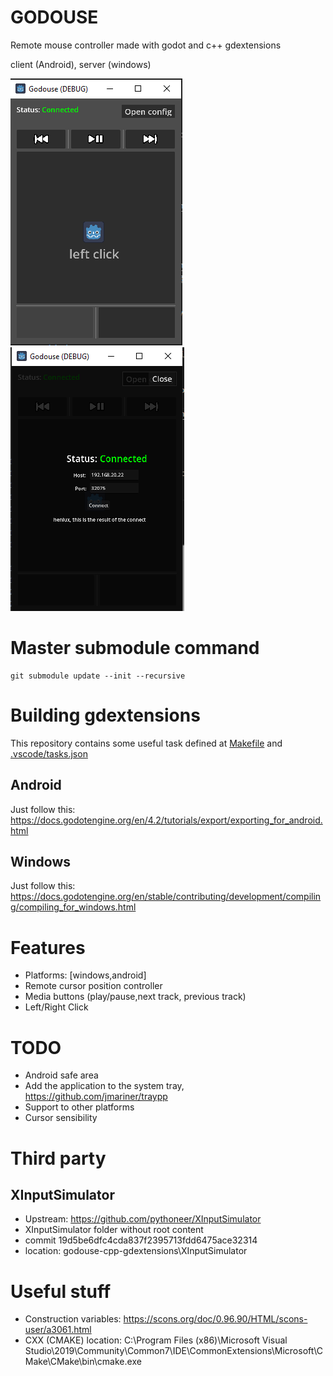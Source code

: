# GODOUSE
Remote mouse controller made with godot and c++ gdextensions

client (Android), server (windows)

![main](./.github/assets/screen-main.png)
![main](./.github/assets/screen-config.png)


# Master submodule command

	git submodule update --init --recursive

# Building gdextensions

This repository contains some useful task defined at [Makefile](Makefile) and [.vscode/tasks.json](.vscode/tasks.json)

## Android
Just follow this:
https://docs.godotengine.org/en/4.2/tutorials/export/exporting_for_android.html

## Windows
Just follow this:
https://docs.godotengine.org/en/stable/contributing/development/compiling/compiling_for_windows.html

# Features
- Platforms: [windows,android]
- Remote cursor position controller
- Media buttons (play/pause,next track, previous track)
- Left/Right Click

# TODO
- Android safe area
- Add the application to the system tray, https://github.com/jmariner/traypp
- Support to other platforms
- Cursor sensibility

# Third party

## XInputSimulator

- Upstream: https://github.com/pythoneer/XInputSimulator
- XInputSimulator folder without root content
- commit 19d5be6dfc4cda837f2395713fdd6475ace32314
- location: godouse-cpp-gdextensions\XInputSimulator

# Useful stuff
- Construction variables: https://scons.org/doc/0.96.90/HTML/scons-user/a3061.html
- CXX (CMAKE) location: C:\Program Files (x86)\Microsoft Visual Studio\2019\Community\Common7\IDE\CommonExtensions\Microsoft\CMake\CMake\bin\cmake.exe